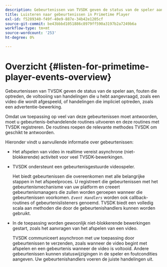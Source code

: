 ```yaml
---
description: Gebeurtenissen van TVSDK geven de status van de speler aan, fouten die optreden, de voltooiing van handelingen die u hebt aangevraagd, zoals een video die wordt afgespeeld, of handelingen die impliciet optreden, zoals een advertentie-bewerking.
title: Luisteren naar gebeurtenissen in Primetime Player
exl-id: f5289340-f49f-40e9-887e-34b42e1205cf
source-git-commit: be43bbbd1051886c8979ff590a3197b2a7249b6a
workflow-type: tm+mt
source-wordcount: '253'
ht-degree: 0%

---
```


# Overzicht {#listen-for-primetime-player-events-overview}

Gebeurtenissen van TVSDK geven de status van de speler aan, fouten die optreden, de voltooiing van handelingen die u hebt aangevraagd, zoals een video die wordt afgespeeld, of handelingen die impliciet optreden, zoals een advertentie-bewerking.

Omdat uw toepassing op veel van deze gebeurtenissen moet antwoorden, moet u gebeurtenis-behandelende routines uitvoeren en deze routines met TVSDK registreren. De routines roepen de relevante methodes TVSDK om geschikt te antwoorden.

Hieronder vindt u aanvullende informatie over gebeurtenissen:

* Het afspelen van video in realtime vereist asynchrone (niet-blokkerende) activiteit voor veel TVSDK-bewerkingen.
* TVSDK ondersteunt een gebeurtenisgestuurde videospeler.

   Het biedt gebeurtenissen die overeenkomen met alle belangrijke stappen in het afspeelproces. U registreert die gebeurtenissen met het gebeurtenismechanisme van uw platform en creeert gebeurtenismanagers die zullen worden geroepen wanneer die gebeurtenissen voorkomen. *`Event Handlers`* worden ook callback-routines of gebeurtenislisteners genoemd. TVSDK biedt een volledig scala aan methoden die door de gebeurtenishandlers kunnen worden gebruikt.
* In de toepassing worden gewoonlijk niet-blokkerende bewerkingen gestart, zoals het aanvragen van het afspelen van een video.

   TVSDK communiceert asynchroon met uw toepassing door gebeurtenissen te verzenden, zoals wanneer de video begint met afspelen en een gebeurtenis wanneer de video is voltooid. Andere gebeurtenissen kunnen statuswijzigingen in de speler en foutcondities aangeven. Uw gebeurtenishandlers voeren de juiste handelingen uit.

